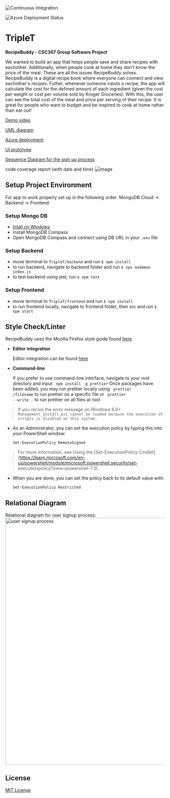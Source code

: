 ![Continuous Integration](https://github.com/crowdedpoem/TripleT/actions/workflows/node.js.yml/badge.svg)

![Azure Deployment Status](https://github.com/crowdedpoem/TripleT/actions/workflows/main_recipebuddy.yml/badge.svg)

# TripleT

**RecipeBuddy - CSC307 Group Software Project**

We wanted to build an app that helps people save and share recipes with eachother. Additionally, when people cook at home they don't know the price of the meal. These are all the issues RecipeBuddy solves. RecipeBuddy is a digital recipe book where everyone can connect and view eachother's recipes. Futher, whenever someone inputs a recipe, the app will calculate the cost for the defined amount of each ingredient (given the cost per weight or cost per volume sold by Kroger Groceries). With this, the user can see the total cost of the meal and price per serving of their recipe. It is great for people who want to budget and be inspired to cook at home rather than eat out!

[Demo video](https://youtu.be/S8AHDqvkqOE)

[UML diagram](https://miro.com/welcomeonboard/ckRZN2VaUGo1R3pXTlBvOERTNkpoSmVNM0dwRkZkQnA2UXpUZmRWZ0pkRTlhZktzMHdXTDNQeEc1bkNBcEo4YnwzNDU4NzY0NTM3MDI1NDI2NzA1fDI=?share_link_id=288963627115)

[Azure deployment](https://recipebuddy.azurewebsites.net/recipes)

[UI prototype](https://www.figma.com/file/nt4PjEe9kM2o5M5rqGjrHr/RecipeBuddy?node-id=2%3A878)

[Sequence Diagram for the sign up process](https://user-images.githubusercontent.com/63368928/205413257-05a28c36-e2f0-42c8-ad34-82e8c4ac6a28.png)

code coverage report (with date and time)
![image](https://user-images.githubusercontent.com/32045248/205421162-cfdeb4ba-a63a-41ce-b843-a632f8de232e.png)


## Setup Project Environment

For app to work properly set up in the following order: MongoDB Cloud -> Backend -> Frontend

### Setup Mongo DB

- [Intall on Windows](https://docs.mongodb.com/manual/tutorial/install-mongodb-on-windows/Links)
- install MongoDB Compass
- Open MongoDB Compass and connect using DB URL in your `.env` file

### Setup Backend

- move terminal to `TripleT/backend` and run `$ npm install`
- to run backend, navigate to backend folder and run `$ npx nodemon index.js`
- to test backend using jest, run `$ npm test`

### Setup Frontend

- move terminal to `TripleT/frontend` and run `$ npm install`
- to run frontend locally, navigate to frontend folder, then src and run `$ npm start`

## Style Check/Linter

  RecipeBuddy uses the Mozilla Firefox style guide found [here](https://developer.mozilla.org/en-US/docs/MDN/Writing_guidelines/Writing_style_guide/Code_style_guide/JavaScript) 

- **Editor integration**
  
  Editor integration can be found [here](https://prettier.io/docs/en/editors.html)

- **Command-line**

  If you prefer to use command-line interface, navigate to your root directory and input
  <code> npm install -g prettier</code>
  Once packages have been added, you may run prettier locally using
  <code> prettier /filename</code> to run prettier on a specific file or
  <code> prettier --write .</code> to run prettier on all files at root

> If you recive the error message on Windows 8.0+
><code>Management_Install.ps1 cannot be loaded because the execution of scripts is disabled on this system. </code>

  - As an Administrator, you can set the execution policy by typing this into your PowerShell window:

    <code>Set-ExecutionPolicy RemoteSigned </code>

  >For more information, see Using the [Set-ExecutionPolicy Cmdlet](https://learn.microsoft.com/en-us/powershell/module/microsoft.powershell.security/set-  executionpolicy?view=powershell-7.3).

  - When you are done, you can set the policy back to its default value with:

    <code>Set-ExecutionPolicy Restricted</code>
 
## Relational Diagram
Relational diagram for user signup process:
<img width="780" alt="user signup process" src="https://user-images.githubusercontent.com/63368928/205413257-05a28c36-e2f0-42c8-ad34-82e8c4ac6a28.png">

## License

  [MIT License](https://choosealicense.com/licenses/mit/)
